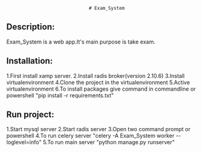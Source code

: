                                   # Exam_System
## Description:

Exam_System is a web app.It's main purpose is take exam.

## Installation:

1.First install xamp server.
2.Install radis broker(version 2.10.6)
3.Install virtualenvironment
4.Clone the project in the virtualenvironment
5.Active virtualenvironment
6.To install packages give command in commandline or powershell "pip install -r requirements.txt"

## Run project:

1.Start mysql server
2.Start radis server
3.Open two command prompt or powershell
4.To run celery server "celery -A Exam_System worker --loglevel=info"
5.To run main server "python manage.py runserver"

